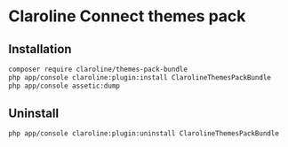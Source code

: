 Claroline Connect themes pack
=============================

Installation
------------

```sh
composer require claroline/themes-pack-bundle
php app/console claroline:plugin:install ClarolineThemesPackBundle
php app/console assetic:dump
```

Uninstall
---------

```sh
php app/console claroline:plugin:uninstall ClarolineThemesPackBundle
```
